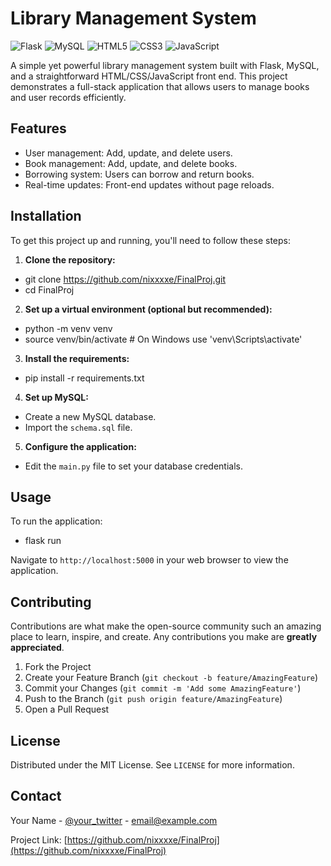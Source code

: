 # Library Management System

![Flask](https://img.shields.io/badge/Flask-000000?style=flat-square&logo=flask&logoColor=white)
![MySQL](https://img.shields.io/badge/MySQL-00000F?style=flat-square&logo=mysql&logoColor=white)
![HTML5](https://img.shields.io/badge/HTML5-E34F26?style=flat-square&logo=html5&logoColor=white)
![CSS3](https://img.shields.io/badge/CSS3-1572B6?style=flat-square&logo=css3&logoColor=white)
![JavaScript](https://img.shields.io/badge/JavaScript-F7DF1E?style=flat-square&logo=javascript&logoColor=black)

A simple yet powerful library management system built with Flask, MySQL, and a straightforward HTML/CSS/JavaScript front end. This project demonstrates a full-stack application that allows users to manage books and user records efficiently.

## Features

- User management: Add, update, and delete users.
- Book management: Add, update, and delete books.
- Borrowing system: Users can borrow and return books.
- Real-time updates: Front-end updates without page reloads.

## Installation

To get this project up and running, you'll need to follow these steps:

1. **Clone the repository:**
- git clone https://github.com/nixxxxe/FinalProj.git
- cd FinalProj

2. **Set up a virtual environment (optional but recommended):**
- python -m venv venv
- source venv/bin/activate # On Windows use 'venv\Scripts\activate'

3. **Install the requirements:**
- pip install -r requirements.txt

4. **Set up MySQL:**
- Create a new MySQL database.
- Import the `schema.sql` file.
5. **Configure the application:**
- Edit the `main.py` file to set your database credentials.

## Usage

To run the application:
- flask run


Navigate to `http://localhost:5000` in your web browser to view the application.

## Contributing

Contributions are what make the open-source community such an amazing place to learn, inspire, and create. Any contributions you make are **greatly appreciated**.

1. Fork the Project
2. Create your Feature Branch (`git checkout -b feature/AmazingFeature`)
3. Commit your Changes (`git commit -m 'Add some AmazingFeature'`)
4. Push to the Branch (`git push origin feature/AmazingFeature`)
5. Open a Pull Request

## License

Distributed under the MIT License. See `LICENSE` for more information.

## Contact

Your Name - [@your_twitter](https://twitter.com/your_twitter) - email@example.com

Project Link: [https://github.com/nixxxxe/FinalProj](https://github.com/nixxxxe/FinalProj)


